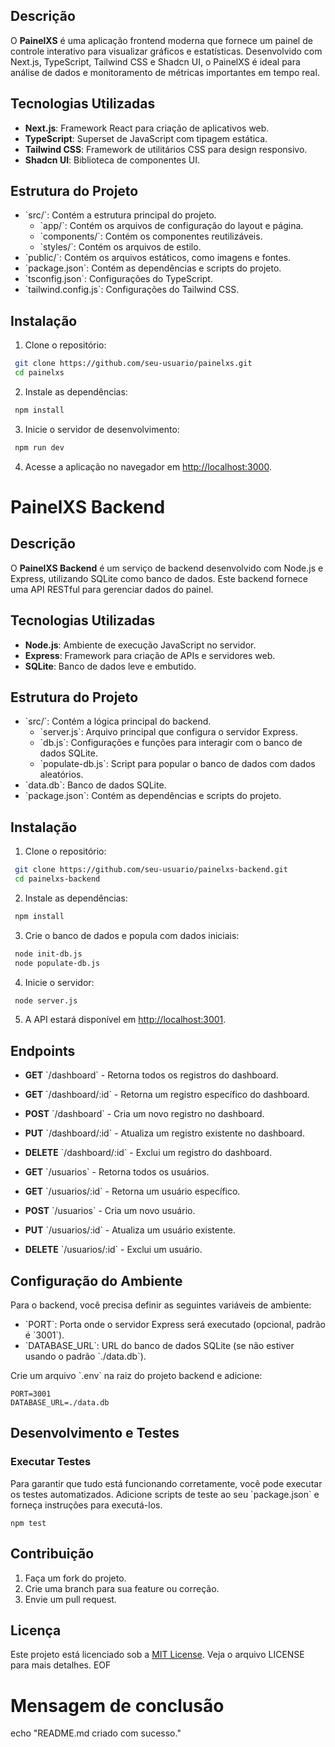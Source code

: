 ## Descrição

O **PainelXS** é uma aplicação frontend moderna que fornece um painel de controle interativo para visualizar gráficos e estatísticas. Desenvolvido com Next.js, TypeScript, Tailwind CSS e Shadcn UI, o PainelXS é ideal para análise de dados e monitoramento de métricas importantes em tempo real.

## Tecnologias Utilizadas

- **Next.js**: Framework React para criação de aplicativos web.
- **TypeScript**: Superset de JavaScript com tipagem estática.
- **Tailwind CSS**: Framework de utilitários CSS para design responsivo.
- **Shadcn UI**: Biblioteca de componentes UI.

## Estrutura do Projeto

- \`src/\`: Contém a estrutura principal do projeto.
  - \`app/\`: Contém os arquivos de configuração do layout e página.
  - \`components/\`: Contém os componentes reutilizáveis.
  - \`styles/\`: Contém os arquivos de estilo.
- \`public/\`: Contém os arquivos estáticos, como imagens e fontes.
- \`package.json\`: Contém as dependências e scripts do projeto.
- \`tsconfig.json\`: Configurações do TypeScript.
- \`tailwind.config.js\`: Configurações do Tailwind CSS.

## Instalação

1. Clone o repositório:

  ```bash
   git clone https://github.com/seu-usuario/painelxs.git
   cd painelxs
  ```

2. Instale as dependências:

  ```bash
   npm install
  ```

3. Inicie o servidor de desenvolvimento:

  ```bash
   npm run dev
  ```

4. Acesse a aplicação no navegador em [http://localhost:3000](http://localhost:3000).

# PainelXS Backend

## Descrição

O **PainelXS Backend** é um serviço de backend desenvolvido com Node.js e Express, utilizando SQLite como banco de dados. Este backend fornece uma API RESTful para gerenciar dados do painel.

## Tecnologias Utilizadas

- **Node.js**: Ambiente de execução JavaScript no servidor.
- **Express**: Framework para criação de APIs e servidores web.
- **SQLite**: Banco de dados leve e embutido.

## Estrutura do Projeto

- \`src/\`: Contém a lógica principal do backend.
  - \`server.js\`: Arquivo principal que configura o servidor Express.
  - \`db.js\`: Configurações e funções para interagir com o banco de dados SQLite.
  - \`populate-db.js\`: Script para popular o banco de dados com dados aleatórios.
- \`data.db\`: Banco de dados SQLite.
- \`package.json\`: Contém as dependências e scripts do projeto.

## Instalação

1. Clone o repositório:

  ```bash
   git clone https://github.com/seu-usuario/painelxs-backend.git
   cd painelxs-backend
  ```

2. Instale as dependências:

  ```bash
   npm install
  ```

3. Crie o banco de dados e popula com dados iniciais:

  ```bash
   node init-db.js
   node populate-db.js
  ```

4. Inicie o servidor:

  ```bash
   node server.js
  ```

5. A API estará disponível em [http://localhost:3001](http://localhost:3001).

## Endpoints

- **GET** \`/dashboard\` - Retorna todos os registros do dashboard.
- **GET** \`/dashboard/:id\` - Retorna um registro específico do dashboard.
- **POST** \`/dashboard\` - Cria um novo registro no dashboard.
- **PUT** \`/dashboard/:id\` - Atualiza um registro existente no dashboard.
- **DELETE** \`/dashboard/:id\` - Exclui um registro do dashboard.

- **GET** \`/usuarios\` - Retorna todos os usuários.
- **GET** \`/usuarios/:id\` - Retorna um usuário específico.
- **POST** \`/usuarios\` - Cria um novo usuário.
- **PUT** \`/usuarios/:id\` - Atualiza um usuário existente.
- **DELETE** \`/usuarios/:id\` - Exclui um usuário.

## Configuração do Ambiente

Para o backend, você precisa definir as seguintes variáveis de ambiente:

- \`PORT\`: Porta onde o servidor Express será executado (opcional, padrão é \`3001\`).
- \`DATABASE_URL\`: URL do banco de dados SQLite (se não estiver usando o padrão \`./data.db\`).

Crie um arquivo \`.env\` na raiz do projeto backend e adicione:

```
PORT=3001
DATABASE_URL=./data.db
```

## Desenvolvimento e Testes

### Executar Testes

Para garantir que tudo está funcionando corretamente, você pode executar os testes automatizados. Adicione scripts de teste ao seu \`package.json\` e forneça instruções para executá-los.

```
npm test
```

## Contribuição

1. Faça um fork do projeto.
2. Crie uma branch para sua feature ou correção.
3. Envie um pull request.

## Licença

Este projeto está licenciado sob a [MIT License](LICENSE). Veja o arquivo LICENSE para mais detalhes.
EOF

# Mensagem de conclusão
echo "README.md criado com sucesso."
